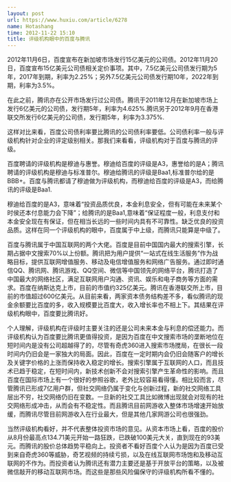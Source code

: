 ```yaml
---
layout: post
url: https://www.huxiu.com/article/6278
name: Hotashang
time: 2012-11-22 15:10
title: 评级机构眼中的百度与腾讯
---
```

2012年11月6日，百度宣布在新加坡市场发行15亿美元的公司债。2012年11月20日，百度宣布15亿美元公司债相关定价事项。其中，7.5亿美元公司债发行期为5年，2017年到期，利率为2.25%；另外7.5亿美元公司债发行期10年，2022年到期，利率为3.5%。

在此之前，腾讯亦在公开市场发行过公司债。腾讯于2011年12月在新加坡市场上发行6亿美元的公司债，发行期5年，利率为4.625%.腾讯另于2012年9月在香港联交所发行6亿美元的公司债，发行期5年，利率为3.375%.

这样对比来看，百度公司债利率要比腾讯的公司债利率要低。公司债利率一般与评级机构针对企业的评定级别相关。那我们来看看，评级机构对于百度与腾讯的评级。

百度聘请的评级机构是穆迪与惠誉。穆迪给百度的评级是A3，惠誉给的是A；腾讯聘请的评级机构是穆迪与标准普尔。穆迪给腾讯的评级是Baa1,标准普尔给的是BBB+。百度与腾讯都请了穆迪做为评级机构，而穆迪给百度的评级是A3，而给腾讯的评级是Baa1.

穆迪给百度的是A3，意味着“投资品质优良，本金利息安全，但有可能在未来某个时侯还本付息能力会下降”；给腾讯的是Baa1,意味着“保证程度一般，利息支付和本金安全现在有保证，但在相当长远的一些时间内具有不可靠性。缺乏优良的投资品质。这样在同一个评级机构的眼中，百度属于中上级，而腾讯只能算是中级了。

百度与腾讯属于中国互联网的两个大佬。百度是目前中国国内最大的搜索引擎，长期占据中文搜索70%以上份额。腾讯把为用户提供“一站式在线生活服务”作为战略目标，提供互联网增值服务、移动及电信增值服务和网络广告服务。通过即时通信QQ、腾讯网、腾讯游戏、QQ空间、微信等中国领先的网络平台，腾讯打造了中国最大的网络社区，满足互联网用户沟通、资讯、娱乐和电子商务等方面的需求。百度在纳斯达克上市，目前的市值约325亿美元。腾讯在香港联交所上市，目前的市值超过600亿美元。从目前来看，两家资本债务结构差不多，看似腾讯的现金余额要比百度的多，收入规模要比百度大，收入增长率也不相上下。其结果在评级机构眼中，百度要比腾讯好。

个人理解，评级机构在评级时主要关注的还是公司未来本金与利息的偿还能力。而评级机构认为百度要比腾讯更值得投资，是因为百度在中文搜索市场的垄断地位在短时间内是没有公司超越得了的，尽管有奇虎360进入搜索市场搅局，在很长一段时间内仍旧会是一家独大的局面。因此，百度在一定时期内会仍旧会随客户的增长及关键字价格的上涨而保持收入稳定的增长。搜索引擎属于互联网的人口，而且技术已趋于稳定，在短时间内，新技术创新不会对搜索引擎产生革命性的影响。而且百度在国际市场上有一个很好的参照谷歌，老外比较容易看得懂。相比较而言，尽管腾讯已形成7亿用户群，但社交网络仍属于变化与创新过程，新的社交网络工具层出不穷，社交网络仍旧在变数。一旦新的社交工具比如微博出现就会对现有的社交网络形成冲击，从而会有不稳定性。而且腾讯目前网游收入整体市场增速开始放缓，而腾讯尽管目前网游收入在行业最大，但是其他几家网游公司也很强劲。

当然评级机构看好，并不代表整体投资市场的意见。从资本市场上看，百度的股价从8月份最高点134.71美元开始一路狂跌，已跌破100美元大关，直到现在的93美元。而腾讯的股价总体趋势平稳向上。投资者不看好百度个人认为是因为百度已受到来自奇虎360等威胁，奇艺视频的持续亏损，以及在线互联网市场饱和及移动互联网的不作为。而投资者认为腾讯还有潜力主要还是基于开放平台的策略，以及被微信敲开的移动互联网市场。而这些是那些风险偏保守的评级机构所看不懂的。

